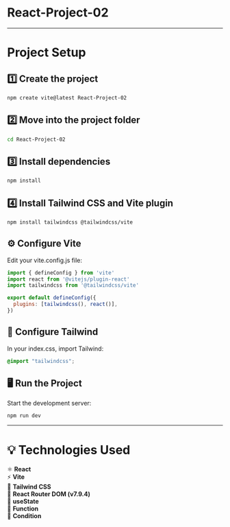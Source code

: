 # React-Project-02

---
# Project Setup

## 1️⃣ Create the project
```bash
npm create vite@latest React-Project-02
```
## 2️⃣ Move into the project folder
```bash
cd React-Project-02
```
## 3️⃣ Install dependencies
```bash
npm install
```
## 4️⃣ Install Tailwind CSS and Vite plugin
```bash
npm install tailwindcss @tailwindcss/vite
```
##  ⚙️ Configure Vite
Edit your vite.config.js file:
```js
import { defineConfig } from 'vite'
import react from '@vitejs/plugin-react'
import tailwindcss from '@tailwindcss/vite'

export default defineConfig({
  plugins: [tailwindcss(), react()],
})
```
## 🎨 Configure Tailwind
In your index.css, import Tailwind:
```css
@import "tailwindcss";
```
## 🖥️ Run the Project
Start the development server:
```bash
npm run dev
```
---
# 💡 Technologies Used

⚛️ **React**  
⚡ **Vite**  
🎨 **Tailwind CSS**  
🧭 **React Router DOM (v7.9.4)**  
🧩 **useState**  
🧩 **Function**  
🧩 **Condition**